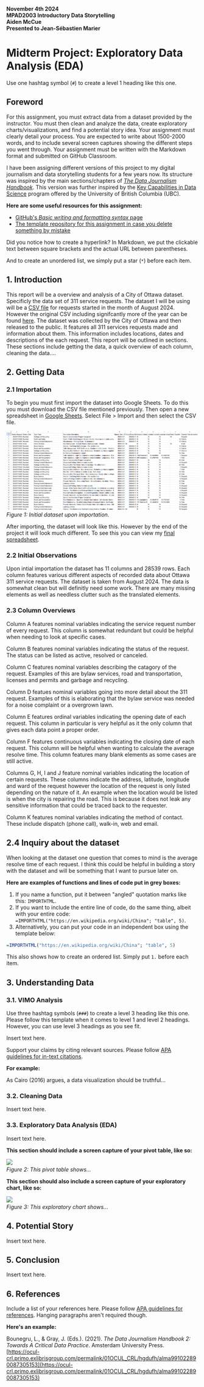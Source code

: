 **November 4th 2024**<br>
**MPAD2003 Introductory Data Storytelling**<br>
**Aiden McCue**<br>
**Presented to Jean-Sébastien Marier**<br>

# Midterm Project: Exploratory Data Analysis (EDA)

Use one hashtag symbol (`#`) to create a level 1 heading like this one.

## Foreword

For this assignment, you must extract data from a dataset provided by the instructor. You must then clean and analyze the data, create exploratory charts/visualizations, and find a potential story idea. Your assignment must clearly detail your process. You are expected to write about 1500-2000 words, and to include several screen captures showing the different steps you went through. Your assignment must be written with the Markdown format and submitted on GitHub Classroom.

I have been assigning different versions of this project to my digital journalism and data storytelling students for a few years now. Its structure was inspired by the main sections/chapters of [*The Data Journalism Handbook*](https://datajournalism.com/read/handbook/one/). This version was further inspired by the [Key Capabilities in Data Science](https://extendedlearning.ubc.ca/programs/key-capabilities-data-science) program offered by the University of British Columbia (UBC).

**Here are some useful resources for this assignment:**

* [GitHub's *Basic writing and formatting syntax* page](https://docs.github.com/en/get-started/writing-on-github/getting-started-with-writing-and-formatting-on-github/basic-writing-and-formatting-syntax)
* [The template repository for this assignment in case you delete something by mistake](https://github.com/jsmarier/jou4100_jou4500_mpad2003_project2_template)

Did you notice how to create a hyperlink? In Markdown, we put the clickable text between square brackets and the actual URL between parentheses.

And to create an unordered list, we simply put a star (`*`) before each item.

## 1. Introduction

This report will be a overview and analysis of a City of Ottawa dataset. Specificly the data set of 311 service requests. 
The dataset I will be using will be a [CSV file](https://raw.githubusercontent.com/jsmarier/course-datasets/refs/heads/main/ottawa-311-service-requests-august-2024.csv) for requests started in the month of August 2024.
However the original CSV including signifcantly more of the year can be found [here](https://open.ottawa.ca/documents/65fe42e2502d442b8a774fd3d954cac5/about).
The dataset was collected by the City of Ottawa and then released to the public. It features all 311 services requests made and information about them. This information includes locations, dates and descriptions of the each request.
This report will be outlined in sections. These sections include getting the data, a quick overview of each column, cleaning the data.... 
## 2. Getting Data
### 2.1 Importation
To begin you must first import the dataset into Google Sheets. To do this you must download the CSV file mentioned previously. 
Then open a new spreadsheet in [Google Sheets](sheets.new). Select File > Import and then select the CSV file.

![](initialscreentshot.png)<br>
*Figure 1: Initial dataset upon importation.*

After importing, the dataset will look like this. However by the end of the project it will look much different.
To see this you can view my [final spreadsheet](https://docs.google.com/spreadsheets/d/1GokeETvZ1cxyxIsTR-2ET4Xro1sdnuprIIzWWIWIJhU/edit?usp=sharing).

### 2.2 Initial Observations

Upon intial importation the dataset has 11 columns and 28539 rows. Each column features various different
aspects of recorded data about Ottawa 311 service requests. The dataset is taken from August 2024. The data is somewhat clean but will definitly need some work. There are many missing elements as well as needless clutter such as the translated elements.

### 2.3 Column Overviews

Column A features nominal variables indicating the service request number of every request. This column is somewhat redundant but could be helpful when needing to look at specific cases.

Column B features nominal variables indicating the status of the request. The status can be listed as active, resolved or canceled.

Column C features nominal variables describing the catagory of the request. Examples of this are bylaw services, road and transportation, licenses and permits and garbage and recycling. 

Column D featues nominal variables going into more detail about the 311 request. Examples of this is elaborating that the bylaw service was needed for a noise complaint or a overgrown lawn. 

Column E features ordinal variables indicating the opening date of each request. This column in particular is very helpful as it the only column that gives each data point a proper order. 

Column F features continuous variables indicating the closing date of each request. This column will be helpful when wanting to calculate the average resolve time. This column features many blank elements as some cases are still active. 

Columns G, H, I and J feature nominal variables indicating the location of certain requests. These columns indicate the address, latitude, longitude and ward of the request however the location of the request is only listed depending on the nature of it. An example when the location would be listed is when the city is repairing the road. This is because it does not leak any sensitive information that could be traced back to the requester.

Column K features nominal variables indicating the method of contact. These include dispatch (phone call), walk-in, web and email.

## 2.4 Inquiry about the dataset

When looking at the dataset one question that comes to mind is the average resolve time of each request. I think this could be helpful in building a story with the dataset and will be something that I want to pursue later on.

**Here are examples of functions and lines of code put in grey boxes:**

1. If you name a function, put it between "angled" quotation marks like this: `IMPORTHTML`.
1. If you want to include the entire line of code, do the same thing, albeit with your entire code: `=IMPORTHTML("https://en.wikipedia.org/wiki/China"; "table", 5)`.
1. Alternatively, you can put your code in an independent box using the template below:

``` r
=IMPORTHTML("https://en.wikipedia.org/wiki/China"; "table", 5)
```
This also shows how to create an ordered list. Simply put `1.` before each item.

## 3. Understanding Data

### 3.1. VIMO Analysis

Use three hashtag symbols (`###`) to create a level 3 heading like this one. Please follow this template when it comes to level 1 and level 2 headings. However, you can use level 3 headings as you see fit.

Insert text here.

Support your claims by citing relevant sources. Please follow [APA guidelines for in-text citations](https://apastyle.apa.org/style-grammar-guidelines/citations).

**For example:**

As Cairo (2016) argues, a data visualization should be truthful...

### 3.2. Cleaning Data

Insert text here.

### 3.3. Exploratory Data Analysis (EDA)

Insert text here.

**This section should include a screen capture of your pivot table, like so:**

![](pivot-table-screen-capture.png)<br>
*Figure 2: This pivot table shows...*

**This section should also include a screen capture of your exploratory chart, like so:**

![](chart-screen-capture.png)<br>
*Figure 3: This exploratory chart shows...*

## 4. Potential Story

Insert text here.

## 5. Conclusion

Insert text here.

## 6. References

Include a list of your references here. Please follow [APA guidelines for references](https://apastyle.apa.org/style-grammar-guidelines/references). Hanging paragraphs aren't required though.

**Here's an example:**

Bounegru, L., & Gray, J. (Eds.). (2021). *The Data Journalism Handbook 2: Towards A Critical Data Practice*. Amsterdam University Press. [https://ocul-crl.primo.exlibrisgroup.com/permalink/01OCUL_CRL/hgdufh/alma991022890087305153](https://ocul-crl.primo.exlibrisgroup.com/permalink/01OCUL_CRL/hgdufh/alma991022890087305153)
